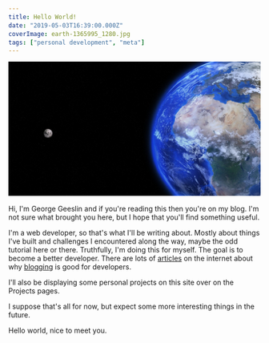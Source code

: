 ```yaml
---
title: Hello World!
date: "2019-05-03T16:39:00.000Z"
coverImage: earth-1365995_1280.jpg
tags: ["personal development", "meta"]
---
```


![Earth Globe Moon](./earth-1365995_1280.jpg)

Hi, I'm George Geeslin and if you're reading this then you're on my blog. I'm not sure what brought you here, but I hope that you'll find something useful.

I'm a web developer, so that's what I'll be writing about. Mostly about things I've built and challenges I encountered along the way, maybe the odd tutorial here or there. Truthfully, I'm doing this for myself. The goal is to become a better developer. There are lots of [articles](https://medium.freecodecamp.org/if-youre-a-developer-you-should-start-blogging-and-here-s-why-b5cb2951d95c) on the internet about why [blogging](https://medium.freecodecamp.org/every-developer-should-have-a-blog-heres-why-and-how-to-stick-with-it-5fd55a247fbf) is good for developers.

I'll also be displaying some personal projects on this site over on the Projects pages.

I suppose that's all for now, but expect some more interesting things in the future.

Hello world, nice to meet you.
